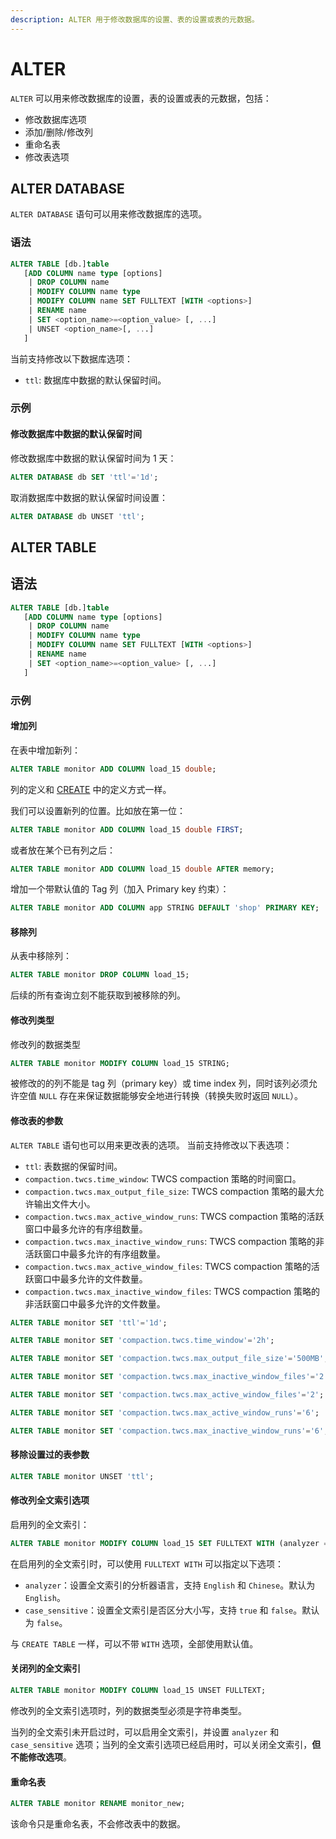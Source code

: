 ```yaml
---
description: ALTER 用于修改数据库的设置、表的设置或表的元数据。
---
```


# ALTER

`ALTER` 可以用来修改数据库的设置，表的设置或表的元数据，包括：

* 修改数据库选项
* 添加/删除/修改列
* 重命名表
* 修改表选项

## ALTER DATABASE


`ALTER DATABASE` 语句可以用来修改数据库的选项。

### 语法

```sql
ALTER TABLE [db.]table
   [ADD COLUMN name type [options] 
    | DROP COLUMN name
    | MODIFY COLUMN name type
    | MODIFY COLUMN name SET FULLTEXT [WITH <options>]
    | RENAME name
    | SET <option_name>=<option_value> [, ...]
    | UNSET <option_name>[, ...]
   ]
```

当前支持修改以下数据库选项：
- `ttl`: 数据库中数据的默认保留时间。

### 示例

#### 修改数据库中数据的默认保留时间

修改数据库中数据的默认保留时间为 1 天：

```sql
ALTER DATABASE db SET 'ttl'='1d';
```

取消数据库中数据的默认保留时间设置：

```sql
ALTER DATABASE db UNSET 'ttl';
```

## ALTER TABLE

## 语法

```sql
ALTER TABLE [db.]table
   [ADD COLUMN name type [options] 
    | DROP COLUMN name
    | MODIFY COLUMN name type
    | MODIFY COLUMN name SET FULLTEXT [WITH <options>]
    | RENAME name
    | SET <option_name>=<option_value> [, ...]
   ]
```

### 示例

#### 增加列

在表中增加新列：

```sql
ALTER TABLE monitor ADD COLUMN load_15 double;
```

列的定义和 [CREATE](./create.md) 中的定义方式一样。

我们可以设置新列的位置。比如放在第一位：

```sql
ALTER TABLE monitor ADD COLUMN load_15 double FIRST;
```

或者放在某个已有列之后：

```sql
ALTER TABLE monitor ADD COLUMN load_15 double AFTER memory;
```

增加一个带默认值的 Tag 列（加入 Primary key 约束）：
```sql
ALTER TABLE monitor ADD COLUMN app STRING DEFAULT 'shop' PRIMARY KEY;
```


#### 移除列

从表中移除列：

```sql
ALTER TABLE monitor DROP COLUMN load_15;
```

后续的所有查询立刻不能获取到被移除的列。

#### 修改列类型

修改列的数据类型

```sql
ALTER TABLE monitor MODIFY COLUMN load_15 STRING;
```

被修改的的列不能是 tag 列（primary key）或 time index 列，同时该列必须允许空值 `NULL` 存在来保证数据能够安全地进行转换（转换失败时返回 `NULL`）。

#### 修改表的参数

`ALTER TABLE` 语句也可以用来更改表的选项。
当前支持修改以下表选项：
- `ttl`: 表数据的保留时间。
- `compaction.twcs.time_window`: TWCS compaction 策略的时间窗口。
- `compaction.twcs.max_output_file_size`: TWCS compaction 策略的最大允许输出文件大小。
- `compaction.twcs.max_active_window_runs`: TWCS compaction 策略的活跃窗口中最多允许的有序组数量。
- `compaction.twcs.max_inactive_window_runs`: TWCS compaction 策略的非活跃窗口中最多允许的有序组数量。
- `compaction.twcs.max_active_window_files`: TWCS compaction 策略的活跃窗口中最多允许的文件数量。
- `compaction.twcs.max_inactive_window_files`: TWCS compaction 策略的非活跃窗口中最多允许的文件数量。


```sql
ALTER TABLE monitor SET 'ttl'='1d';

ALTER TABLE monitor SET 'compaction.twcs.time_window'='2h';

ALTER TABLE monitor SET 'compaction.twcs.max_output_file_size'='500MB';

ALTER TABLE monitor SET 'compaction.twcs.max_inactive_window_files'='2';

ALTER TABLE monitor SET 'compaction.twcs.max_active_window_files'='2';

ALTER TABLE monitor SET 'compaction.twcs.max_active_window_runs'='6';

ALTER TABLE monitor SET 'compaction.twcs.max_inactive_window_runs'='6';
```

#### 移除设置过的表参数

```sql
ALTER TABLE monitor UNSET 'ttl';
```

#### 修改列全文索引选项

启用列的全文索引：

```sql
ALTER TABLE monitor MODIFY COLUMN load_15 SET FULLTEXT WITH (analyzer = 'Chinese', case_sensitive = 'false');
```

在启用列的全文索引时，可以使用 `FULLTEXT WITH` 可以指定以下选项：

- `analyzer`：设置全文索引的分析器语言，支持 `English` 和 `Chinese`。默认为 `English`。
- `case_sensitive`：设置全文索引是否区分大小写，支持 `true` 和 `false`。默认为 `false`。

与 `CREATE TABLE` 一样，可以不带 `WITH` 选项，全部使用默认值。

#### 关闭列的全文索引

```sql
ALTER TABLE monitor MODIFY COLUMN load_15 UNSET FULLTEXT;
```

修改列的全文索引选项时，列的数据类型必须是字符串类型。

当列的全文索引未开启过时，可以启用全文索引，并设置 `analyzer` 和 `case_sensitive` 选项；当列的全文索引选项已经启用时，可以关闭全文索引，**但不能修改选项**。

#### 重命名表

```sql
ALTER TABLE monitor RENAME monitor_new;
```

该命令只是重命名表，不会修改表中的数据。
